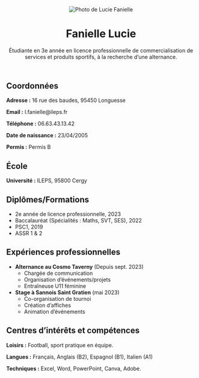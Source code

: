 <!DOCTYPE html> <html lang="fr"> <head> <meta charset="UTF-8"> <meta name="viewport" content="width=device-width, initial-scale=1.0"> <title>CV - Fanielle Lucie</title> <link rel="stylesheet" href="styles.css"> </head> <body> <div class="container"> <header> <img src="profile-photo.jpg" alt="Photo de Lucie Fanielle" class="profile-photo"> <h1>Fanielle Lucie</h1> <p>Étudiante en 3e année en licence professionnelle de commercialisation de services et produits sportifs, à la recherche d’une alternance.</p> </header> <section class="info"> <div class="contact"> <h2>Coordonnées</h2> <p><strong>Adresse :</strong> 16 rue des baudes, 95450 Longuesse</p> <p><strong>Email :</strong> l.fanielle@ileps.fr</p> <p><strong>Téléphone :</strong> 06.63.43.13.42</p> <p><strong>Date de naissance :</strong> 23/04/2005</p> <p><strong>Permis :</strong> Permis B</p> </div> <div class="education"> <h2>École</h2> <p><strong>Université :</strong> ILEPS, 95800 Cergy</p> </div> </section> <section class="details"> <div class="formation"> <h2>Diplômes/Formations</h2> <ul> <li>2e année de licence professionnelle, 2023</li> <li>Baccalauréat (Spécialités : Maths, SVT, SES), 2022</li> <li>PSC1, 2019</li> <li>ASSR 1 & 2</li> </ul> </div> <div class="experience"> <h2>Expériences professionnelles</h2> <ul> <li><strong>Alternance au Cosmo Taverny</strong> (Depuis sept. 2023) <ul> <li>Chargée de communication</li> <li>Organisation d’événements/projets</li> <li>Entraîneuse U11 féminine</li> </ul> </li> <li><strong>Stage à Sannois Saint Gratien</strong> (mai 2023) <ul> <li>Co-organisation de tournoi</li> <li>Création d’affiches</li> <li>Animation d’événements</li> </ul> </li> </ul> </div> </section> <footer> <h2>Centres d’intérêts et compétences</h2> <p><strong>Loisirs :</strong> Football, sport pratique en équipe.</p> <p><strong>Langues :</strong> Français, Anglais (B2), Espagnol (B1), Italien (A1)</p> <p><strong>Techniques :</strong> Excel, Word, PowerPoint, Canva, Adobe.</p> </footer> </div> </body> </html>
